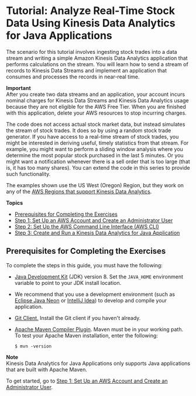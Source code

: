# Tutorial: Analyze Real\-Time Stock Data Using Kinesis Data Analytics for Java Applications<a name="tutorial-stock-data"></a>

The scenario for this tutorial involves ingesting stock trades into a data stream and writing a simple Amazon Kinesis Data Analytics application that performs calculations on the stream\. You will learn how to send a stream of records to Kinesis Data Streams and implement an application that consumes and processes the records in near\-real time\.

**Important**  
After you create two data streams and an application, your account incurs nominal charges for Kinesis Data Streams and Kinesis Data Analytics usage because they are not eligible for the AWS Free Tier\. When you are finished with this application, delete your AWS resources to stop incurring charges\. 

The code does not access actual stock market data, but instead simulates the stream of stock trades\. It does so by using a random stock trade generator\. If you have access to a real\-time stream of stock trades, you might be interested in deriving useful, timely statistics from that stream\. For example, you might want to perform a sliding window analysis where you determine the most popular stock purchased in the last 5 minutes\. Or you might want a notification whenever there is a sell order that is too large \(that is, it has too many shares\)\. You can extend the code in this series to provide such functionality\.

The examples shown use the US West \(Oregon\) Region, but they work on any of the [AWS Regions that support Kinesis Data Analytics](https://docs.aws.amazon.com/general/latest/gr/rande.html#ka_region)\.

**Topics**
+ [Prerequisites for Completing the Exercises](#setting-up-prerequisites)
+ [Step 1: Set Up an AWS Account and Create an Administrator User](setting-up.md)
+ [Step 2: Set Up the AWS Command Line Interface \(AWS CLI\)](setup-awscli.md)
+ [Step 3: Create and Run a Kinesis Data Analytics for Java Application](get-started-exercise.md)

## Prerequisites for Completing the Exercises<a name="setting-up-prerequisites"></a>

To complete the steps in this guide, you must have the following:
+ [Java Development Kit](http://www.oracle.com/technetwork/java/javase/downloads/jdk8-downloads-2133151.html) \(JDK\) version 8\. Set the `JAVA_HOME` environment variable to point to your JDK install location\.
+ We recommend that you use a development environment \(such as [Eclipse Java Neon](http://www.eclipse.org/downloads/packages/release/neon/3) or [IntelliJ Idea](https://www.jetbrains.com/idea/)\) to develop and compile your application\.
+ [Git Client\.](https://git-scm.com/book/en/v2/Getting-Started-Installing-Git) Install the Git client if you haven't already\.
+ [Apache Maven Compiler Plugin](https://maven.apache.org/plugins/maven-compiler-plugin/)\. Maven must be in your working path\. To test your Apache Maven installation, enter the following:

  ```
  $ mvn -version
  ```
**Note**  
Kinesis Data Analytics for Java Applications only supports Java applications that are built with Apache Maven\.

To get started, go to [Step 1: Set Up an AWS Account and Create an Administrator User](setting-up.md)\.